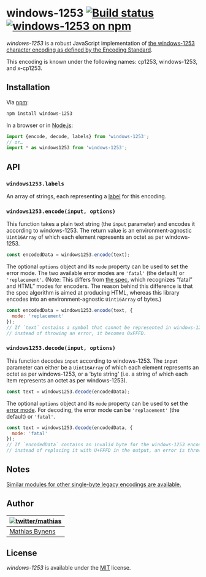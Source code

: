 # windows-1253 [![Build status](https://github.com/mathiasbynens/windows-1253/workflows/run-checks/badge.svg)](https://github.com/mathiasbynens/windows-1253/actions?query=workflow%3Arun-checks) [![windows-1253 on npm](https://img.shields.io/npm/v/windows-1253)](https://www.npmjs.com/package/windows-1253)

_windows-1253_ is a robust JavaScript implementation of [the windows-1253 character encoding as defined by the Encoding Standard](https://encoding.spec.whatwg.org/#windows-1253).

This encoding is known under the following names: cp1253, windows-1253, and x-cp1253.

## Installation

Via [npm](https://www.npmjs.com/):

```bash
npm install windows-1253
```

In a browser or in [Node.js](https://nodejs.org/):

```js
import {encode, decode, labels} from 'windows-1253';
// or…
import * as windows1253 from 'windows-1253';
```

## API

### `windows1253.labels`

An array of strings, each representing a [label](https://encoding.spec.whatwg.org/#label) for this encoding.

### `windows1253.encode(input, options)`

This function takes a plain text string (the `input` parameter) and encodes it according to windows-1253. The return value is an environment-agnostic `Uint16Array` of which each element represents an octet as per windows-1253.

```js
const encodedData = windows1253.encode(text);
```

The optional `options` object and its `mode` property can be used to set the error mode. The two available error modes are `'fatal'` (the default) or `'replacement'`. (Note: This differs from [the spec](https://encoding.spec.whatwg.org/#error-mode), which recognizes “fatal” and HTML” modes for encoders. The reason behind this difference is that the spec algorithm is aimed at producing HTML, whereas this library encodes into an environment-agnostic `Uint16Array` of bytes.)

```js
const encodedData = windows1253.encode(text, {
  mode: 'replacement'
});
// If `text` contains a symbol that cannot be represented in windows-1253,
// instead of throwing an error, it becomes 0xFFFD.
```

### `windows1253.decode(input, options)`

This function decodes `input` according to windows-1253. The `input` parameter can either be a `Uint16Array` of which each element represents an octet as per windows-1253, or a ‘byte string’ (i.e. a string of which each item represents an octet as per windows-1253).

```js
const text = windows1253.decode(encodedData);
```

The optional `options` object and its `mode` property can be used to set the [error mode](https://encoding.spec.whatwg.org/#error-mode). For decoding, the error mode can be `'replacement'` (the default) or `'fatal'`.

```js
const text = windows1253.decode(encodedData, {
  mode: 'fatal'
});
// If `encodedData` contains an invalid byte for the windows-1253 encoding,
// instead of replacing it with U+FFFD in the output, an error is thrown.
```

## Notes

[Similar modules for other single-byte legacy encodings are available.](https://www.npmjs.com/browse/keyword/legacy-encoding)

## Author

| [![twitter/mathias](https://gravatar.com/avatar/24e08a9ea84deb17ae121074d0f17125?s=70)](https://twitter.com/mathias "Follow @mathias on Twitter") |
|---|
| [Mathias Bynens](https://mathiasbynens.be/) |

## License

_windows-1253_ is available under the [MIT](https://mths.be/mit) license.
